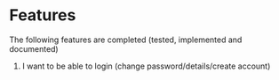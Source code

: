 # Features
The following features are completed (tested, implemented and documented)

1. I want to be able to login (change password/details/create account)


